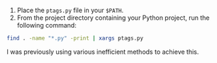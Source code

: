 1. Place the `ptags.py` file in your `$PATH`.
2. From the project directory containing your Python project, run the following command:

```bash
find . -name "*.py" -print | xargs ptags.py
```
I was previously using various inefficient methods to achieve this.